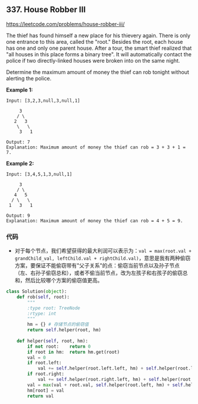 ## 337. House Robber III

https://leetcode.com/problems/house-robber-iii/

The thief has found himself a new place for his thievery again. There is only one entrance to this area, called the "root." Besides the root, each house has one and only one parent house. After a tour, the smart thief realized that "all houses in this place forms a binary tree". It will automatically contact the police if two directly-linked houses were broken into on the same night.

Determine the maximum amount of money the thief can rob tonight without alerting the police.

**Example 1:**

```
Input: [3,2,3,null,3,null,1]

     3
    / \
   2   3
    \   \ 
     3   1

Output: 7 
Explanation: Maximum amount of money the thief can rob = 3 + 3 + 1 = 7.
```

**Example 2:**

```
Input: [3,4,5,1,3,null,1]

     3
    / \
   4   5
  / \   \ 
 1   3   1

Output: 9
Explanation: Maximum amount of money the thief can rob = 4 + 5 = 9.
```

### 代码

- 对于每个节点，我们希望获得的最大利润可以表示为：`val = max(root.val + grandChild_val, leftChild.val + rightChild.val)`，意思是我有两种偷窃方案，要保证不能偷窃带有"父子关系"的点：偷窃当前节点以及孙子节点（左、右孙子偷窃总和），或者不偷当前节点，改为左孩子和右孩子的偷窃总和，然后比较哪个方案的偷窃值更高。

```python
class Solution(object):
    def rob(self, root):
        """
        :type root: TreeNode
        :rtype: int
        """
        hm = {}	# 存储节点的偷窃值
        return self.helper(root, hm)
        
    def helper(self, root, hm):
        if not root:    return 0
        if root in hm:  return hm.get(root)
        val = 0
        if root.left:
            val += self.helper(root.left.left, hm) + self.helper(root.left.right, hm)
        if root.right:
            val += self.helper(root.right.left, hm) + self.helper(root.right.right, hm)
        val = max(val + root.val, self.helper(root.left, hm) + self.helper(root.right, hm))
        hm[root] = val
        return val
```

